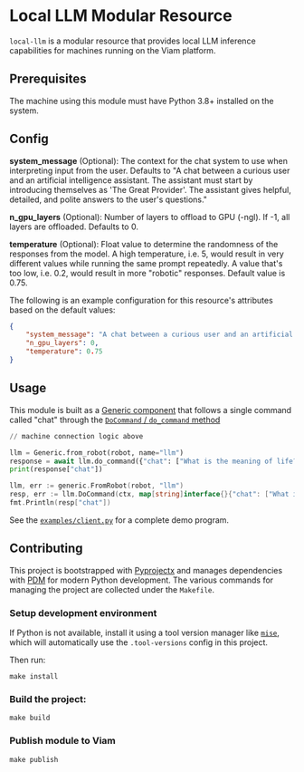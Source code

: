 # Local LLM Modular Resource

`local-llm` is a modular resource that provides local LLM inference capabilities for machines running on the Viam platform.

## Prerequisites

The machine using this module must have Python 3.8+ installed on the system.

## Config

**system_message** (Optional): The context for the chat system to use when interpreting input from the user. Defaults to "A chat between a curious user and an artificial intelligence assistant. The assistant must start by introducing themselves as 'The Great Provider'. The assistant gives helpful, detailed, and polite answers to the user's questions."

**n_gpu_layers** (Optional): Number of layers to offload to GPU (-ngl). If -1, all layers are offloaded. Defaults to 0.

**temperature** (Optional): Float value to determine the randomness of the responses from the model. A high temperature, i.e. 5, would result in very different values while running the same prompt repeatedly. A value that's too low, i.e. 0.2, would result in more "robotic" responses. Default value is 0.75.

The following is an example configuration for this resource's attributes based on the default values:

```json
{
    "system_message": "A chat between a curious user and an artificial intelligence assistant. The assistant must start by introducing themselves as 'The Great Provider'. The assistant gives helpful, detailed, and polite answers to the user's questions.",
    "n_gpu_layers": 0,
    "temperature": 0.75
}
```

## Usage

This module is built as a [Generic component](https://docs.viam.com/components/generic/#api) that follows a single command called "chat" through the [`DoCommand` / `do_command` method](https://docs.viam.com/components/generic/#docommand)

```python
// machine connection logic above

llm = Generic.from_robot(robot, name="llm")
response = await llm.do_command({"chat": ["What is the meaning of life?"]})
print(response["chat"])
```

```go
llm, err := generic.FromRobot(robot, "llm")
resp, err := llm.DoCommand(ctx, map[string]interface{}{"chat": ["What is the meaning of life?"]})
fmt.Println(resp["chat"])
```

See the [`examples/client.py`](./examples/client.py) for a complete demo program.

## Contributing 

This project is bootstrapped with [Pyprojectx](https://github.com/pyprojectx/pyprojectx) and manages dependencies with [PDM](https://pdm-project.org/latest/#introduction) for modern Python development. The various commands for managing the project are collected under the `Makefile`.

### Setup development environment

If Python is not available, install it using a tool version manager like [`mise`](https://mise.jdx.dev/), which will automatically use the `.tool-versions` config in this project.

Then run:

```console
make install
```

### Build the project:

```console
make build
```

### Publish module to Viam

```console
make publish
```
